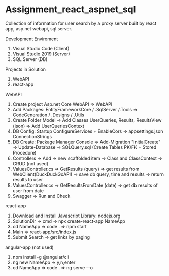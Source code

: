# Assignment_react_aspnet_sql
Collection of information for user search by a proxy server built by react app, asp.net webapi, sql server.

Development Enviroment
1. Visual Studio Code (Client)
2. Visual Studio 2019 (Server)
3. SQL Server (DB)

Projects in Solution
1. WebAPI
2. react-app

WebAPI
1. Create project Asp.net Core WebAPI => WebAPI
2. Add Packages: EntityFrameworkCore / .SqlServer /.Tools => CodeGeneration / .Designs / .Utils 
4. Create Folder Model => Add Classes UserQueries, Results, ResultsView (json) => Add UserQueriesContext
5. DB Config: Startup ConfigureServices + EnableCors => appsettings.json ConnectionStrings
6. DB Create: Package Manager Console => Add-Migration "InitialCreate" => Update-Database => SQLQuery.sql (Create Tables PK/FK + Stored Procedure)
7. Controllers => Add => new scaffolded item => Class and ClassContext => CRUD (not used)
8. ValuesController.cs => GetResults (query) => get results from WebClient(DuckDuckGoAPI) => save db query, time and results => return results to user
9. ValuesController.cs => GetResultsFromDate (date) => get db results of user from date
10. Swagger => Run and Check

react-app
1. Download and Install Javascript Library: nodejs.org
2. SolutionDir => cmd => npx create-react-app NameApp
3. cd NameApp => code . => npm start
4. Main => react-app/src/index.js
5. Submit Search => get links by paging

angular-app (not used)
1. npm install -g @angular/cli
2. ng new NameApp => y,n,enter
3. cd NameApp => code . => ng serve --o
